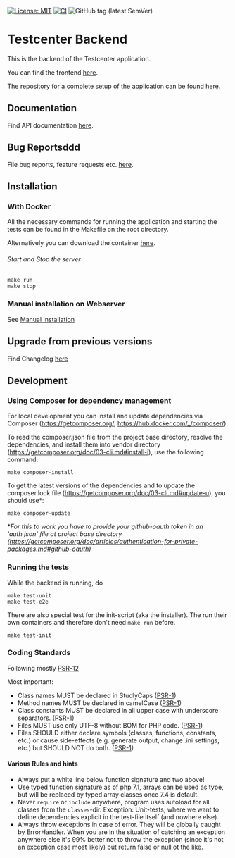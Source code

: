 [![License: MIT](https://img.shields.io/badge/License-MIT-yellow.svg)](https://opensource.org/licenses/MIT)
[![CI](https://scm.cms.hu-berlin.de/iqb/testcenter-backend/badges/master/pipeline.svg)](https://scm.cms.hu-berlin.de/iqb/testcenter-backend)
![GitHub tag (latest SemVer)](https://img.shields.io/github/v/tag/iqb-berlin/testcenter-backend)



# Testcenter Backend

This is the backend of the Testcenter application.  

You can find the frontend [here](https://github.com/iqb-berlin/testcenter-frontend).

The repository for a complete setup of the application can be found
[here](https://github.com/iqb-berlin/testcenter-setup).

## Documentation

Find API documentation [here](https://iqb-berlin.github.io/testcenter-backend/api/).

## Bug Reportsddd

File bug reports, feature requests etc. [here](https://github.com/iqb-berlin/testcenter-backend/issues).

## Installation

### With Docker

All the necessary commands for running the application and starting the tests
can be found in the Makefile on the root directory.

Alternatively you can download the container [here](https://hub.docker.com/repository/docker/iqbberlin/testcenter-backend).

###### Start and Stop the server
```
make run
make stop
```

### Manual installation on Webserver

See [Manual Installation](https://iqb-berlin.github.io/testcenter-backend/manual_installation.html)

## Upgrade from previous versions

Find Changelog [here](https://iqb-berlin.github.io/testcenter-backend/UPGRADE.html)

## Development

### Using Composer for dependency management
For local development you can install and update dependencies via Composer (https://getcomposer.org/, 
https://hub.docker.com/_/composer/).

To read the composer.json file from the project base directory, resolve the dependencies, and install them into vendor 
directory (https://getcomposer.org/doc/03-cli.md#install-i), use the following command:
```
make composer-install
```

To get the latest versions of the dependencies and to update the composer.lock file 
(https://getcomposer.org/doc/03-cli.md#update-u), you should use*:
```
make composer-update
```
**For this to work you have to provide your github-oauth token in an 'auth.json' file at project base directory 
(https://getcomposer.org/doc/articles/authentication-for-private-packages.md#github-oauth)*

### Running the tests
While the backend is running, do
```
make test-unit
make test-e2e
```

There are also special test for the init-script (aka the installer).
The run their own containers and therefore don't need `make run` before.
```
make test-init
```

### Coding Standards

Following mostly [PSR-12](https://www.php-fig.org/psr/psr-12/)

Most important:
* Class names MUST be declared in StudlyCaps ([PSR-1](https://www.php-fig.org/psr/psr-1/))
* Method names MUST be declared in camelCase ([PSR-1](https://www.php-fig.org/psr/psr-1/))
* Class constants MUST be declared in all upper case with underscore separators.
([PSR-1](https://www.php-fig.org/psr/psr-1/))
* Files MUST use only UTF-8 without BOM for PHP code. ([PSR-1](https://www.php-fig.org/psr/psr-1/))
* Files SHOULD either declare symbols (classes, functions, constants, etc.) or cause side-effects
(e.g. generate output, change .ini settings, etc.) but SHOULD NOT do both. ([PSR-1](https://www.php-fig.org/psr/psr-1/))

#### Various Rules and hints

* Always put a white line below function signature and two above!
* Use typed function signature as of php 7.1, arrays can be used as type, but will be replaced by typed array classes
once 7.4 is default.
* Never `require` or `include` anywhere, program uses autoload for all classes from the `classes`-dir.
Exception: Unit-tests, where we want to define dependencies explicit in the test-file itself (and nowhere else).
* Always throw exceptions in case of error. They will be globally caught by ErrorHandler.
When you are in the situation of catching an exception anywhere else it's 99% better not to throw the exception
(since it's not an exception case most likely) but return false or null ot the like.